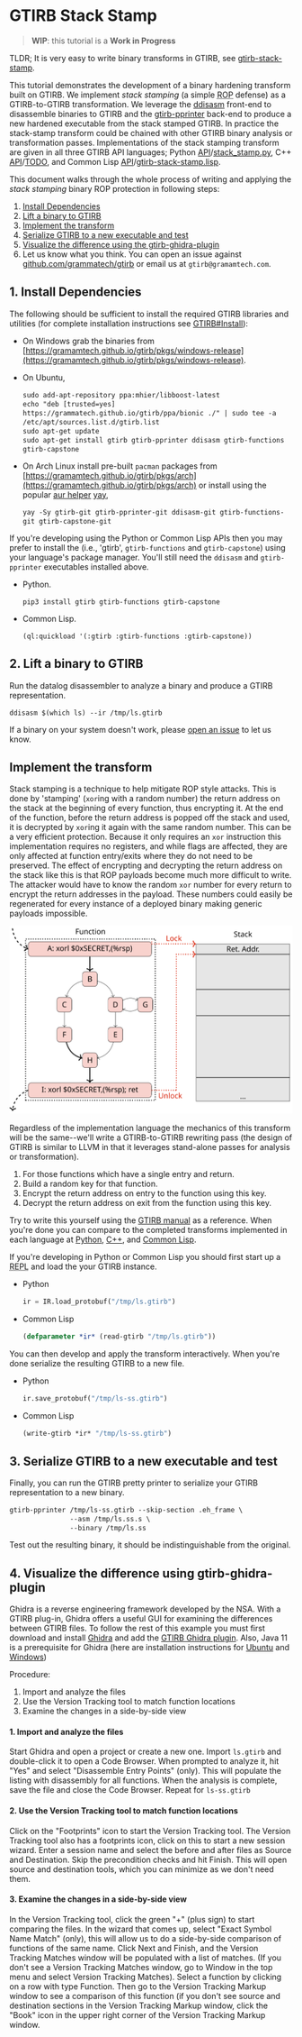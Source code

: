 GTIRB Stack Stamp
=================

> **WIP**: this tutorial is a **Work in Progress**

TLDR; It is very easy to write binary transforms in GTIRB, see
[gtirb-stack-stamp](https://github.com/grammatech/gtirb-stack-stamp).

This tutorial demonstrates the development of a binary hardening
transform built on GTIRB.  We implement *stack stamping* (a simple
<abbr title="Return Oriented Programming">ROP</abbr> defense) as a
GTIRB-to-GTIRB transformation.  We leverage the
[ddisasm](https://github.com/grammatech/ddisasm) front-end to
disassemble binaries to GTIRB and the
[gtirb-pprinter](https://github.com/grammatech/gtirb-pprinter)
back-end to produce a new hardened executable from the stack stamped
GTIRB.  In practice the stack-stamp transform could be chained with
other GTIRB binary analysis or transformation passes.  Implementations
of the stack stamping transform are given in all three GTIRB API
languages;
Python [API](https://grammatech.github.io/gtirb/python/index.html)/[stack_stamp.py](https://github.com/GrammaTech/gtirb-stack-stamp/blob/master/gtirb_stack_stamp/stack_stamp.py),
C++ [API](https://grammatech.github.io/gtirb/cpp/index.html)/[TODO](TODO), and
Common Lisp [API](https://grammatech.github.io/gtirb/cl/index.html)/[gtirb-stack-stamp.lisp](https://github.com/GrammaTech/gtirb-stack-stamp/blob/master/gtirb-stack-stamp.lisp).

This document walks through the whole process of writing and applying
the *stack stamping* binary ROP protection in following steps:

1. [Install Dependencies](#install-dependencies)
2. [Lift a binary to GTIRB](#lift-a-binary-to-gtirb)
3. [Implement the transform](#implement-the-transform)
4. [Serialize GTIRB to a new executable and test](#serialize-gtirb-to-a-new-executable-and-test)
5. [Visualize the difference using the gtirb-ghidra-plugin](#visualize-the-difference-using-gtirb-ghidra-plugin)
6. Let us know what you think.  You can open an issue against
   [github.com/grammatech/gtirb](https://github.com/grammatech/gtirb)
   or email us at `gtirb@gramamtech.com`.


## 1. Install Dependencies

The following should be sufficient to install the required GTIRB
libraries and utilities (for complete installation instructions see
[GTIRB#Install](https://github.com/grammatech/gtirb#installing)):

- On Windows grab the binaries from
  [https://gramamtech.github.io/gtirb/pkgs/windows-release](https://gramamtech.github.io/gtirb/pkgs/windows-release).

- On Ubuntu,

  ```
  sudo add-apt-repository ppa:mhier/libboost-latest
  echo "deb [trusted=yes] https://grammatech.github.io/gtirb/ppa/bionic ./" | sudo tee -a /etc/apt/sources.list.d/gtirb.list
  sudo apt-get update
  sudo apt-get install gtirb gtirb-pprinter ddisasm gtirb-functions gtirb-capstone
  ```

- On Arch Linux install pre-built `pacman` packages from
  [https://gramamtech.github.io/gtirb/pkgs/arch](https://gramamtech.github.io/gtirb/pkgs/arch)
  or install using the popular [aur
  helper](https://wiki.archlinux.org/index.php/AUR_helpers)
  [yay](https://github.com/Jguer/yay),

  ```
  yay -Sy gtirb-git gtirb-pprinter-git ddisasm-git gtirb-functions-git gtirb-capstone-git
  ```

If you're developing using the Python or Common Lisp APIs then you may
prefer to install the (i.e., 'gtirb', `gtirb-functions` and
`gtirb-capstone`) using your language's package manager.  You'll still
need the `ddisasm` and `gtirb-pprinter` executables installed above.

- Python.

  ```
  pip3 install gtirb gtirb-functions gtirb-capstone
  ```

- Common Lisp.

  ```
  (ql:quickload '(:gtirb :gtirb-functions :gtirb-capstone))
  ```


## 2. Lift a binary to GTIRB

Run the datalog disassembler to analyze a binary and produce a GTIRB
representation.

```
ddisasm $(which ls) --ir /tmp/ls.gtirb
```

If a binary on your system doesn't work, please
[open an issue](https://github.com/GrammaTech/ddisasm/issues/new)
to let us know.

## Implement the transform

Stack stamping is a technique to help mitigate ROP style attacks.
This is done by 'stamping' (`xor`ing with a random number) the return
address on the stack at the beginning of every function, thus
encrypting it.  At the end of the function, before the return address
is popped off the stack and used, it is decrypted by `xor`ing it again
with the same random number.  This can be a very efficient protection.
Because it only requires an `xor` instruction this implementation
requires no registers, and while flags are affected, they are only
affected at function entry/exits where they do not need to be
preserved.  The effect of encrypting and decrypting the return address
on the stack like this is that ROP payloads become much more difficult
to write.  The attacker would have to know the random `xor` number for
every return to encrypt the return addresses in the payload.  These
numbers could easily be regenerated for every instance of a deployed
binary making generic payloads impossible.

![Stack Stamp Figure](.stack-stamp.svg)

Regardless of the implementation language the mechanics of this
transform will be the same--we'll write a GTIRB-to-GTIRB rewriting
pass (the design of GTIRB is similar to LLVM in that it leverages
stand-alone passes for analysis or transformation).

1. For those functions which have a single entry and return.
2. Build a random key for that function.
3. Encrypt the return address on entry to the function using this key.
4. Decrypt the return address on exit from the function using this key.

Try to write this yourself using the [GTIRB
manual](https://grammatech.github.io/gtirb/) as a reference.  When
you're done you can compare to the completed transforms implemented in
each language at
[Python](https://github.com/GrammaTech/gtirb-stack-stamp/blob/master/gtirb_stack_stamp/stack_stamp.py#L36),
[C++](#FIXME), and
[Common Lisp](https://github.com/GrammaTech/gtirb-stack-stamp/blob/master/gtirb-stack-stamp.lisp#L24).

If you're developing in Python or Common Lisp you should first start
up a <abbr title="Read Eval Print Loop">REPL</abbr> and load the your
GTIRB instance.

- Python
  ```python
  ir = IR.load_protobuf("/tmp/ls.gtirb")
  ```

- Common Lisp
  ```lisp
  (defparameter *ir* (read-gtirb "/tmp/ls.gtirb"))
  ```

You can then develop and apply the transform interactively.  When
you're done serialize the resulting GTIRB to a new file.

- Python
  ```python
  ir.save_protobuf("/tmp/ls-ss.gtirb")
  ```

- Common Lisp
  ```lisp
  (write-gtirb *ir* "/tmp/ls-ss.gtirb")
  ```


## 3. Serialize GTIRB to a new executable and test

Finally, you can run the GTIRB pretty printer to serialize your GTIRB
representation to a new binary.

```
gtirb-pprinter /tmp/ls-ss.gtirb --skip-section .eh_frame \
               --asm /tmp/ls.ss.s \
               --binary /tmp/ls.ss
```

Test out the resulting binary, it should be indistinguishable from the
original.


## 4. Visualize the difference using gtirb-ghidra-plugin

Ghidra is a reverse engineering framework developed by the NSA. With a
GTIRB plug-in, Ghidra offers a useful GUI for examining the
differences between GTIRB files.  To follow the rest of this example
you must first download and install
[Ghidra](https://ghidra-sre.org/) and add the
[GTIRB Ghidra plugin](https://github.com/GrammaTech/gtirb-ghidra-plugin).
Also, Java 11 is a prerequisite for Ghidra (here are installation instructions for
[Ubuntu](https://www.linuxbabe.com/ubuntu/install-oracle-java-8-openjdk-11-ubuntu-18-04-18-10) and
[Windows](https://access.redhat.com/documentation/en-us/openjdk/11/html/openjdk_11_for_windows_getting_started_guide/index))


Procedure:

1. Import and analyze the files
2. Use the Version Tracking tool to match function locations
3. Examine the changes in a side-by-side view


#### 1. Import and analyze the files

Start Ghidra and open a project or create a new one. Import `ls.gtirb`
and double-click it to open a Code Browser.  When prompted to analyze
it, hit "Yes" and select "Disassemble Entry Points" (only).  This will
populate the listing with disassembly for all functions.  When the
analysis is complete, save the file and close the Code Browser. Repeat
for `ls-ss.gtirb`

#### 2. Use the Version Tracking tool to match function locations

Click on the "Footprints" icon to start the Version Tracking tool. The
Version Tracking tool also has a footprints icon, click on this to
start a new session wizard. Enter a session name and select the before
and after files as Source and Destination. Skip the precondition
checks and hit Finish. This will open source and destination tools,
which you can minimize as we don't need them.

#### 3. Examine the changes in a side-by-side view

In the Version Tracking tool, click the green "+" (plus sign) to start
comparing the files.  In the wizard that comes up, select "Exact
Symbol Name Match" (only), this will allow us to do a side-by-side
comparison of functions of the same name. Click Next and Finish, and
the Version Tracking Matches window will be populated with a list of
matches. (If you don't see a Version Tracking Matches window, go to
Window in the top menu and select Version Tracking Matches). Select a
function by clicking on a row with type Function. Then go to the
Version Tracking Markup window to see a comparison of this function
(if you don't see source and destination sections in the Version
Tracking Markup window, click the "Book" icon in the upper right
corner of the Version Tracking Markup window.
